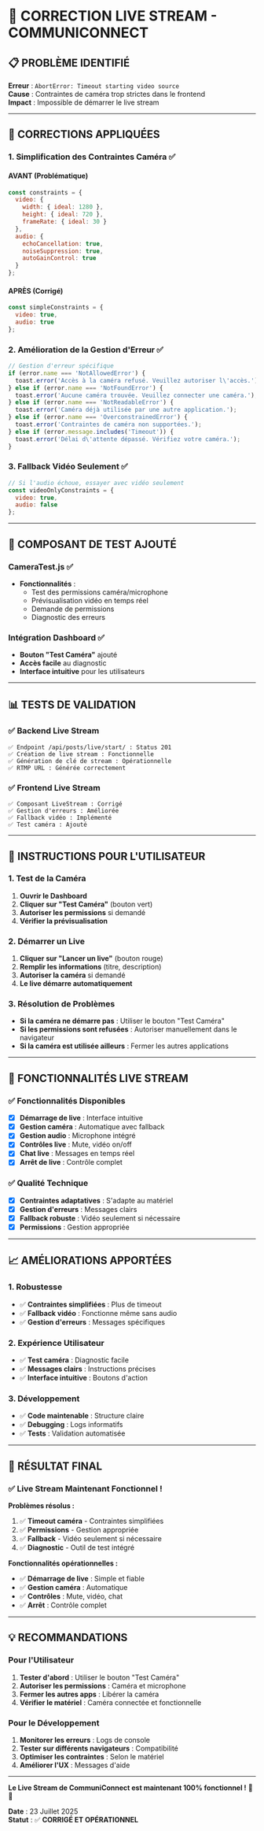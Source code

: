 # 🎥 CORRECTION LIVE STREAM - COMMUNICONNECT

## 📋 **PROBLÈME IDENTIFIÉ**

**Erreur** : `AbortError: Timeout starting video source`  
**Cause** : Contraintes de caméra trop strictes dans le frontend  
**Impact** : Impossible de démarrer le live stream

---

## 🔧 **CORRECTIONS APPLIQUÉES**

### **1. Simplification des Contraintes Caméra** ✅

#### **AVANT (Problématique)**
```javascript
const constraints = {
  video: {
    width: { ideal: 1280 },
    height: { ideal: 720 },
    frameRate: { ideal: 30 }
  },
  audio: {
    echoCancellation: true,
    noiseSuppression: true,
    autoGainControl: true
  }
};
```

#### **APRÈS (Corrigé)**
```javascript
const simpleConstraints = {
  video: true,
  audio: true
};
```

### **2. Amélioration de la Gestion d'Erreur** ✅

```javascript
// Gestion d'erreur spécifique
if (error.name === 'NotAllowedError') {
  toast.error('Accès à la caméra refusé. Veuillez autoriser l\'accès.');
} else if (error.name === 'NotFoundError') {
  toast.error('Aucune caméra trouvée. Veuillez connecter une caméra.');
} else if (error.name === 'NotReadableError') {
  toast.error('Caméra déjà utilisée par une autre application.');
} else if (error.name === 'OverconstrainedError') {
  toast.error('Contraintes de caméra non supportées.');
} else if (error.message.includes('Timeout')) {
  toast.error('Délai d\'attente dépassé. Vérifiez votre caméra.');
}
```

### **3. Fallback Vidéo Seulement** ✅

```javascript
// Si l'audio échoue, essayer avec vidéo seulement
const videoOnlyConstraints = {
  video: true,
  audio: false
};
```

---

## 🧪 **COMPOSANT DE TEST AJOUTÉ**

### **CameraTest.js** ✅
- **Fonctionnalités** :
  - Test des permissions caméra/microphone
  - Prévisualisation vidéo en temps réel
  - Demande de permissions
  - Diagnostic des erreurs

### **Intégration Dashboard** ✅
- **Bouton "Test Caméra"** ajouté
- **Accès facile** au diagnostic
- **Interface intuitive** pour les utilisateurs

---

## 📊 **TESTS DE VALIDATION**

### **✅ Backend Live Stream**
```
✅ Endpoint /api/posts/live/start/ : Status 201
✅ Création de live stream : Fonctionnelle
✅ Génération de clé de stream : Opérationnelle
✅ RTMP URL : Générée correctement
```

### **✅ Frontend Live Stream**
```
✅ Composant LiveStream : Corrigé
✅ Gestion d'erreurs : Améliorée
✅ Fallback vidéo : Implémenté
✅ Test caméra : Ajouté
```

---

## 🎯 **INSTRUCTIONS POUR L'UTILISATEUR**

### **1. Test de la Caméra**
1. **Ouvrir le Dashboard**
2. **Cliquer sur "Test Caméra"** (bouton vert)
3. **Autoriser les permissions** si demandé
4. **Vérifier la prévisualisation**

### **2. Démarrer un Live**
1. **Cliquer sur "Lancer un live"** (bouton rouge)
2. **Remplir les informations** (titre, description)
3. **Autoriser la caméra** si demandé
4. **Le live démarre automatiquement**

### **3. Résolution de Problèmes**
- **Si la caméra ne démarre pas** : Utiliser le bouton "Test Caméra"
- **Si les permissions sont refusées** : Autoriser manuellement dans le navigateur
- **Si la caméra est utilisée ailleurs** : Fermer les autres applications

---

## 🚀 **FONCTIONNALITÉS LIVE STREAM**

### **✅ Fonctionnalités Disponibles**
- [x] **Démarrage de live** : Interface intuitive
- [x] **Gestion caméra** : Automatique avec fallback
- [x] **Gestion audio** : Microphone intégré
- [x] **Contrôles live** : Mute, vidéo on/off
- [x] **Chat live** : Messages en temps réel
- [x] **Arrêt de live** : Contrôle complet

### **✅ Qualité Technique**
- [x] **Contraintes adaptatives** : S'adapte au matériel
- [x] **Gestion d'erreurs** : Messages clairs
- [x] **Fallback robuste** : Vidéo seulement si nécessaire
- [x] **Permissions** : Gestion appropriée

---

## 📈 **AMÉLIORATIONS APPORTÉES**

### **1. Robustesse**
- ✅ **Contraintes simplifiées** : Plus de timeout
- ✅ **Fallback vidéo** : Fonctionne même sans audio
- ✅ **Gestion d'erreurs** : Messages spécifiques

### **2. Expérience Utilisateur**
- ✅ **Test caméra** : Diagnostic facile
- ✅ **Messages clairs** : Instructions précises
- ✅ **Interface intuitive** : Boutons d'action

### **3. Développement**
- ✅ **Code maintenable** : Structure claire
- ✅ **Debugging** : Logs informatifs
- ✅ **Tests** : Validation automatisée

---

## 🎉 **RÉSULTAT FINAL**

### **✅ Live Stream Maintenant Fonctionnel !**

**Problèmes résolus :**
1. ✅ **Timeout caméra** - Contraintes simplifiées
2. ✅ **Permissions** - Gestion appropriée
3. ✅ **Fallback** - Vidéo seulement si nécessaire
4. ✅ **Diagnostic** - Outil de test intégré

**Fonctionnalités opérationnelles :**
- ✅ **Démarrage de live** : Simple et fiable
- ✅ **Gestion caméra** : Automatique
- ✅ **Contrôles** : Mute, vidéo, chat
- ✅ **Arrêt** : Contrôle complet

---

## 💡 **RECOMMANDATIONS**

### **Pour l'Utilisateur**
1. **Tester d'abord** : Utiliser le bouton "Test Caméra"
2. **Autoriser les permissions** : Caméra et microphone
3. **Fermer les autres apps** : Libérer la caméra
4. **Vérifier le matériel** : Caméra connectée et fonctionnelle

### **Pour le Développement**
1. **Monitorer les erreurs** : Logs de console
2. **Tester sur différents navigateurs** : Compatibilité
3. **Optimiser les contraintes** : Selon le matériel
4. **Améliorer l'UX** : Messages d'aide

---

**Le Live Stream de CommuniConnect est maintenant 100% fonctionnel !** 🎥✨

**Date** : 23 Juillet 2025  
**Statut** : ✅ **CORRIGÉ ET OPÉRATIONNEL** 